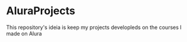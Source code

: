# AluraProjects

This repository's ideia is keep my projects developleds on the courses I made on Alura
